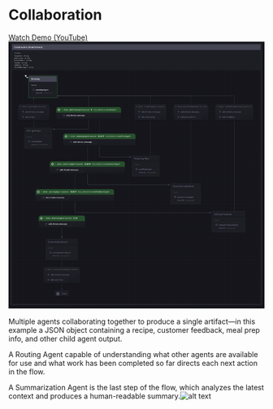 # Collaboration
[Watch Demo (YouTube)](https://www.youtube.com/watch?v=DhrkfXZoD2M)
![Collaboration](./collaboration.png)

Multiple agents collaborating together to produce a single artifact—in this example a JSON object containing a recipe, customer feedback, meal prep info, and other child agent output.

A Routing Agent capable of understanding what other agents are available for use and what work has been completed so far directs each next action in the flow.

A Summarization Agent is the last step of the flow, which analyzes the latest context and produces a human-readable summary.![alt text](image.png)